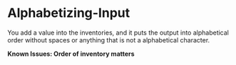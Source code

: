 # Alphabetizing-Input

You add a value into the inventories, and it puts the output into alphabetical order without spaces or anything that is not a alphabetical character.

**Known Issues: Order of inventory matters** 
